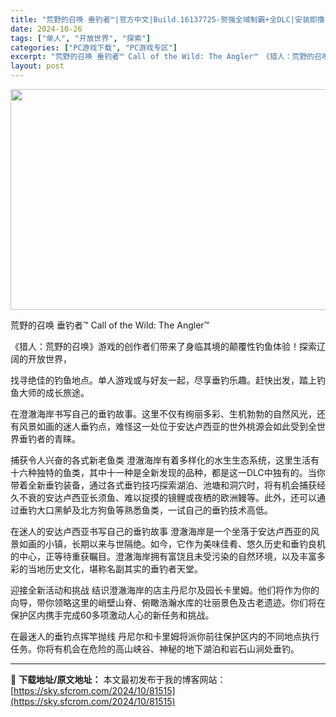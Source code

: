 ```yaml
---
title: "荒野的召唤 垂钓者™|官方中文|Build.16137725-贺强全域制霸+全DLC|安装即撸|"
date: 2024-10-26
tags: ["单人", "开放世界", "探索"]
categories: ["PC游戏下载", "PC游戏专区"]
excerpt: "荒野的召唤 垂钓者™ Call of the Wild: The Angler™ 《猎人：荒野的召唤》游戏的创作者们带来了身临其境的颠覆性钓鱼体验！探索辽阔的开放世界， 找寻绝佳的钓鱼地点。单人游戏或与好友一起，尽享垂钓乐趣。赶快出发，踏上钓鱼大师的成长旅途。 在澄澈海岸书写自己的垂钓故事。这里不仅&hellip;"
layout: post
---
```


<img class="aligncenter size-full wp-image-81497" src="https://sky.sfcrom.com/wp-content/uploads/2024/10/2024102615492297.webp" alt="" width="616" height="353" />

荒野的召唤 垂钓者™ Call of the Wild: The Angler™

《猎人：荒野的召唤》游戏的创作者们带来了身临其境的颠覆性钓鱼体验！探索辽阔的开放世界，

找寻绝佳的钓鱼地点。单人游戏或与好友一起，尽享垂钓乐趣。赶快出发，踏上钓鱼大师的成长旅途。

在澄澈海岸书写自己的垂钓故事。这里不仅有绚丽多彩、生机勃勃的自然风光，还有风景如画的迷人垂钓点，难怪这一处位于安达卢西亚的世外桃源会如此受到全世界垂钓者的青睐。

捕获令人兴奋的各式新老鱼类
澄澈海岸有着多样化的水生生态系统，这里生活有十六种独特的鱼类，其中十一种是全新发现的品种，都是这一DLC中独有的。当你带着全新垂钓装备，通过各式垂钓技巧探索湖泊、池塘和洞穴时，将有机会捕获经久不衰的安达卢西亚长须鱼、难以捉摸的镜鲤或夜栖的欧洲鳗等。此外，还可以通过垂钓大口黑鲈及北方狗鱼等熟悉鱼类，一试自己的垂钓技术高低。

在迷人的安达卢西亚书写自己的垂钓故事
澄澈海岸是一个坐落于安达卢西亚的风景如画的小镇，长期以来与世隔绝。如今，它作为美味佳肴、悠久历史和垂钓良机的中心，正等待重获瞩目。澄澈海岸拥有富饶且未受污染的自然环境，以及丰富多彩的当地历史文化，堪称名副其实的垂钓者天堂。

迎接全新活动和挑战
结识澄澈海岸的店主丹尼尔及园长卡里姆。他们将作为你的向导，带你领略这里的峭壁山脊、俯瞰浩瀚水库的壮丽景色及古老遗迹。你们将在保护区内携手完成60多项激动人心的新任务和挑战。

在最迷人的垂钓点挥竿抛线
丹尼尔和卡里姆将派你前往保护区内的不同地点执行任务。你将有机会在危险的高山峡谷、神秘的地下湖泊和岩石山涧处垂钓。

---
📖 **下载地址/原文地址：** 本文最初发布于我的博客网站：[https://sky.sfcrom.com/2024/10/81515](https://sky.sfcrom.com/2024/10/81515)
